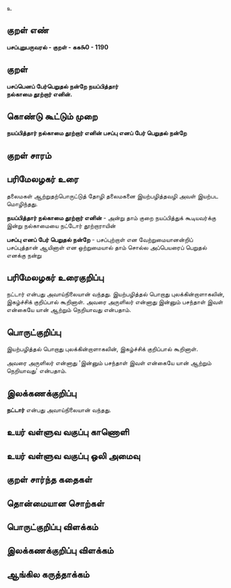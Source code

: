 உ

## குறள் எண் 

**பசப்புறுபருவரல் - குறள் - கக௯0 - 1190**

## குறள் 

**பசப்பெனப் பேர்பெறுதல் நன்றே நயப்பித்தார்  
நல்காமை தூற்றார் எனின்.** 

## கொண்டு கூட்டும் முறை

**நயப்பித்தார் நல்காமை தூற்றார் எனின் பசப்பு எனப் பேர் பெறுதல் நன்றே**

## குறள் சாரம் 


## பரிமேலழகர் உரை

தலைமகள் ஆற்றுதற்பொருட்டுத் தோழி தலைமகனை இயற்பழித்தவழி அவள் இயற்பட மொழிந்தது. 

**நயப்பித்தார் நல்காமை தூற்றார் எனின்** - அன்று தாம் குறை நயப்பித்துக் கூடியவர்க்கு இன்று நல்காமையை நட்டோர் தூற்றாராயின் 

**பசப்பு எனப் பேர் பெறுதல் நன்றே** - பசப்புற்றாள் என வேற்றுமையானன்றிப் பசப்புத்தான் ஆயினாள் என ஒற்றுமையால் தாம் சொல்ல அப்பெயரைப் பெறுதல் எனக்கு நன்று

## பரிமேலழகர் உரைகுறிப்பு   

நட்டார் என்பது அவாய்நிலையான் வந்தது. இயற்பழித்தல் பொறாது புலக்கின்றாளாகலின், இகழ்ச்சிக் குறிப்பால் கூறினாள். அவரை அருளிலர் என்னாது இன்னும் பசந்தாள் இவள் என்கையே யான் ஆற்றும் நெறியாவது என்பதாம்.

## பொருட்குறிப்பு 

இயற்பழித்தல் பொறாது புலக்கின்றாளாகலின், இகழ்ச்சிக் குறிப்பால் கூறினாள். 

அவரை அருளிலர் என்னாது 'இன்னும் பசந்தாள் இவள் என்கையே யான் ஆற்றும் நெறியாவது' என்பதாம்.

## இலக்கணக்குறிப்பு  

**நட்டார்** என்பது அவாய்நிலையான் வந்தது.

## உயர் வள்ளுவ வகுப்பு காணொளி


## உயர் வள்ளுவ வகுப்பு ஒலி அமைவு 

 
## குறள் சார்ந்த கதைகள் 


## தொன்மையான சொற்கள்


## பொருட்குறிப்பு விளக்கம்


## இலக்கணக்குறிப்பு விளக்கம்


## ஆங்கில கருத்தாக்கம் 


